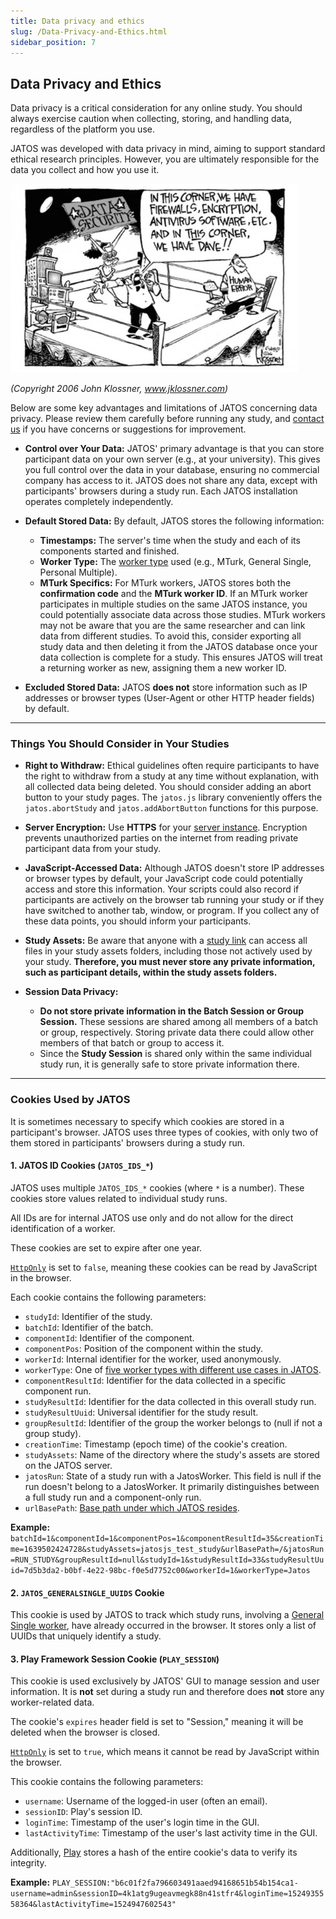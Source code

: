 ```yaml
---
title: Data privacy and ethics
slug: /Data-Privacy-and-Ethics.html
sidebar_position: 7
---
```


## Data Privacy and Ethics

Data privacy is a critical consideration for any online study. You should always exercise caution when collecting, storing, and handling data, regardless of the platform you use.

JATOS was developed with data privacy in mind, aiming to support standard ethical research principles. However, you are ultimately responsible for the data you collect and how you use it.

![GUI Screenshot](/img/IMG_1376.JPG)

*(Copyright 2006 John Klossner, www.jklossner.com)*

Below are some key advantages and limitations of JATOS concerning data privacy. Please review them carefully before running any study, and [contact us](Contact-us.html) if you have concerns or suggestions for improvement.

  * **Control over Your Data:** JATOS' primary advantage is that you can store participant data on your own server (e.g., at your university). This gives you full control over the data in your database, ensuring no commercial company has access to it. JATOS does not share any data, except with participants' browsers during a study run. Each JATOS installation operates completely independently.

  * **Default Stored Data:** By default, JATOS stores the following information:

      * **Timestamps:** The server's time when the study and each of its components started and finished.
      * **Worker Type:** The [worker type](Worker-Types.html) used (e.g., MTurk, General Single, Personal Multiple).
      * **MTurk Specifics:** For MTurk workers, JATOS stores both the **confirmation code** and the **MTurk worker ID**. If an MTurk worker participates in multiple studies on the same JATOS instance, you could potentially associate data across those studies. MTurk workers may not be aware that you are the same researcher and can link data from different studies. To avoid this, consider exporting all study data and then deleting it from the JATOS database once your data collection is complete for a study. This ensures JATOS will treat a returning worker as new, assigning them a new worker ID.

  * **Excluded Stored Data:** JATOS **does not** store information such as IP addresses or browser types (User-Agent or other HTTP header fields) by default.

-----

### Things You Should Consider in Your Studies

  * **Right to Withdraw:** Ethical guidelines often require participants to have the right to withdraw from a study at any time without explanation, with all collected data being deleted. You should consider adding an abort button to your study pages. The `jatos.js` library conveniently offers the `jatos.abortStudy` and `jatos.addAbortButton` functions for this purpose.

  * **Server Encryption:** Use **HTTPS** for your [server instance](JATOS-on-a-server.html). Encryption prevents unauthorized parties on the internet from reading private participant data from your study.

  * **JavaScript-Accessed Data:** Although JATOS doesn't store IP addresses or browser types by default, your JavaScript code could potentially access and store this information. Your scripts could also record if participants are actively on the browser tab running your study or if they have switched to another tab, window, or program. If you collect any of these data points, you should inform your participants.

  * **Study Assets:** Be aware that anyone with a [study link](Run-your-Study-with-Study-Links.html) can access all files in your study assets folders, including those not actively used by your study. **Therefore, you must never store any private information, such as participant details, within the study assets folders.**

  * **Session Data Privacy:**
      * **Do not store private information in the Batch Session or Group Session.** These sessions are shared among all members of a batch or group, respectively. Storing private data there could allow other members of that batch or group to access it.
      * Since the **Study Session** is shared only within the same individual study run, it is generally safe to store private information there.

-----

### Cookies Used by JATOS

It is sometimes necessary to specify which cookies are stored in a participant's browser. JATOS uses three types of cookies, with only two of them stored in participants' browsers during a study run.

#### 1. JATOS ID Cookies (`JATOS_IDS_*`)

JATOS uses multiple `JATOS_IDS_*` cookies (where `*` is a number). These cookies store values related to individual study runs.

All IDs are for internal JATOS use only and do not allow for the direct identification of a worker.

These cookies are set to expire after one year.

[`HttpOnly`](https://www.owasp.org/index.php/HttpOnly) is set to `false`, meaning these cookies can be read by JavaScript in the browser.

Each cookie contains the following parameters:

  * `studyId`: Identifier of the study.
  * `batchId`: Identifier of the batch.
  * `componentId`: Identifier of the component.
  * `componentPos`: Position of the component within the study.
  * `workerId`: Internal identifier for the worker, used anonymously.
  * `workerType`: One of [five worker types with different use cases in JATOS](Worker-Types.html).
  * `componentResultId`: Identifier for the data collected in a specific component run.
  * `studyResultId`: Identifier for the data collected in this overall study run.
  * `studyResultUuid`: Universal identifier for the study result.
  * `groupResultId`: Identifier of the group the worker belongs to (null if not a group study).
  * `creationTime`: Timestamp (epoch time) of the cookie's creation.
  * `studyAssets`: Name of the directory where the study's assets are stored on the JATOS server.
  * `jatosRun`: State of a study run with a JatosWorker. This field is null if the run doesn't belong to a JatosWorker. It primarily distinguishes between a full study run and a component-only run.
  * `urlBasePath`: [Base path under which JATOS resides](JATOS_Configuration.html#url-base-path-jatos).

**Example:** `batchId=1&componentId=1&componentPos=1&componentResultId=35&creationTime=1639502424728&studyAssets=jatosjs_test_study&urlBasePath=/&jatosRun=RUN_STUDY&groupResultId=null&studyId=1&studyResultId=33&studyResultUuid=7d5b3da2-b0bf-4e22-98bc-f0e5d7752c00&workerId=1&workerType=Jatos`

#### 2. `JATOS_GENERALSINGLE_UUIDS` Cookie

This cookie is used by JATOS to track which study runs, involving a [General Single worker](Worker-Types.html#general-single-worker-and-study-link), have already occurred in the browser. It stores only a list of UUIDs that uniquely identify a study.

#### 3. Play Framework Session Cookie (`PLAY_SESSION`)

This cookie is used exclusively by JATOS' GUI to manage session and user information. It is **not** set during a study run and therefore does **not** store any worker-related data.

The cookie's `expires` header field is set to "Session," meaning it will be deleted when the browser is closed.

[`HttpOnly`](https://www.owasp.org/index.php/HttpOnly) is set to `true`, which means it cannot be read by JavaScript within the browser.

This cookie contains the following parameters:

  * `username`: Username of the logged-in user (often an email).
  * `sessionID`: Play's session ID.
  * `loginTime`: Timestamp of the user's login time in the GUI.
  * `lastActivityTime`: Timestamp of the user's last activity time in the GUI.

Additionally, [Play](https://www.playframework.com/documentation/2.9.x/SettingsSession#Session-Configuration) stores a hash of the entire cookie's data to verify its integrity.

**Example:** `PLAY_SESSION:"b6c01f2fa796603491aaed94168651b54b154ca1-username=admin&sessionID=4k1atg9ugeavmegk88n41stfr4&loginTime=1524935558364&lastActivityTime=1524947602543"`